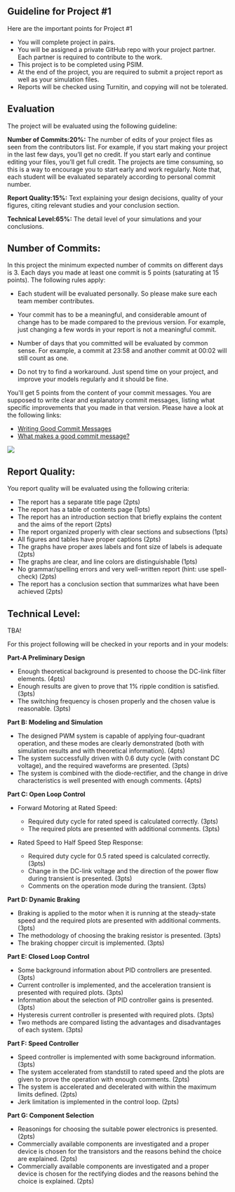## Guideline for Project #1

Here are the important points for Project #1

- You will complete project in pairs. 
- You will be assigned a private GitHub repo with your project partner. Each partner is required to contribute to the work.
- This project is to be completed using PSIM.
- At the end of the project, you are required to submit a project report as well as your simulation files.
- Reports will be checked using Turnitin, and copying will not be tolerated.

## Evaluation

The project will be evaluated using the following guideline:

**Number of Commits:20%:** The number of edits of your project files as seen from the contributors list. For example, if you start making your project in the last few days, you’ll get no credit. If you start early and continue editing your files, you’ll get full credit. The projects are time consuming, so this is a way to encourage you to start early and work regularly. Note that, each student will be evaluated separately according to personal commit number.

**Report Quality:15%:** Text explaining your design decisions, quality of your figures, citing relevant studies and your conclusion section.

**Technical Level:65%:** The detail level of your simulations and your conclusions.


## Number of Commits:

In this project the minimum expected number of commits on different days is 3. Each days you made at least one commit is 5 points (saturating at 15 points).  The following rules apply:

- Each student will be evaluated personally. So please make sure each team member contributes.

- Your commit has to be a meaningful, and considerable amount of change has to be made compared to the previous version. For example, just changing a few words in your report is not a meaningful commit.

- Number of days that you committed will be evaluated by common sense. For example, a commit at 23:58 and another commit at 00:02 will still count as one.

- Do not try to find a workaround. Just spend time on your project, and improve your models regularly and it should be fine.

You'll get 5 points from the content of your commit messages. You are supposed to write clear and explanatory commit messages, listing what  specific improvements that you made in that version. Please have a look at the following links:

- [Writing Good Commit Messages](https://vip.wordpress.com/documentation/commit-messages/)
- [What makes a good commit message?](https://hackernoon.com/what-makes-a-good-commit-message-995d23687ad#.o13dxmu3u)

![](https://imgs.xkcd.com/comics/git_commit.png)

## Report Quality:

You report quality will be evaluated using the following criteria:

- The report has a separate title page (2pts)
- The report has a table of contents page (1pts)
- The report has an introduction section that briefly explains the content and the aims of the report (2pts)
- The report organized properly with clear sections and subsections (1pts)
- All figures and tables have proper captions (2pts)
- The graphs have proper axes labels and font size of labels is adequate (2pts)
- The graphs are clear, and line colors are distinguishable (1pts)
- No grammar/spelling errors and very well-written report (hint: use spell-check) (2pts)
- The report has a conclusion section that summarizes what have been achieved (2pts)

## Technical Level:


TBA!

For this project following will be checked in your reports and in your models:

**Part-A Preliminary Design**

- Enough theoretical background is presented to choose the DC-link filter elements. (4pts)
- Enough results are given to prove that 1% ripple condition is satisfied. (3pts)
- The switching frequency is chosen properly and the chosen value is reasonable. (3pts)

**Part B: Modeling and Simulation**

- The designed PWM system is capable of applying four-quadrant operation, and these modes are clearly demonstrated (both with simulation results and with theoretical information). (4pts)
- The system successfully driven with 0.6 duty cycle (with constant DC voltage), and the required waveforms are presented. (3pts)
- The system is combined with the diode-rectifier, and the change in drive characteristics is well presented with enough comments. (4pts)

**Part C: Open Loop Control**

- Forward Motoring at Rated Speed:
    - Required duty cycle for rated speed is calculated correctly. (3pts)
    - The required plots are presented with additional comments. (3pts)

- Rated Speed to Half Speed Step Response:
    - Required duty cycle for 0.5 rated speed is calculated correctly. (3pts)
    - Change in the DC-link voltage and the direction of the power flow during transient is presented. (3pts)
    - Comments on the operation mode during the transient. (3pts)

**Part D: Dynamic Braking**

- Braking is applied to the motor when it is running at the steady-state speed and the required plots are presented with additional comments. (3pts)
- The methodology of choosing the braking resistor is presented. (3pts)
- The braking chopper circuit is implemented. (3pts)

**Part E: Closed Loop Control**

- Some background information about PID controllers are presented. (3pts)
- Current controller is implemented, and the acceleration transient is presented with required plots. (3pts)
- Information about the selection of PID controller gains is presented. (3pts)
- Hysteresis current controller is presented with required plots. (3pts)
- Two methods are compared listing the advantages and disadvantages of each system. (3pts)

**Part F: Speed Controller**

- Speed controller is implemented with some background information. (3pts)
- The system accelerated from standstill to rated speed and the plots are given to prove the operation with enough comments. (2pts)
- The system is accelerated and decelerated with within the maximum limits defined. (2pts)
- Jerk limitation is implemented in the control loop. (2pts)

**Part G: Component Selection**

- Reasonings for choosing the suitable power electronics is presented. (2pts)
- Commercially available components are investigated and a proper device is chosen for the transistors and the reasons behind the choice are explained. (2pts)
 - Commercially available components are investigated and a proper device is chosen for the rectifying diodes and the reasons behind the choice is explained. (2pts)
